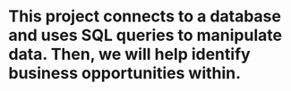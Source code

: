 # This project connects to a database and uses SQL queries to manipulate data. Then, we will help identify business opportunities within.